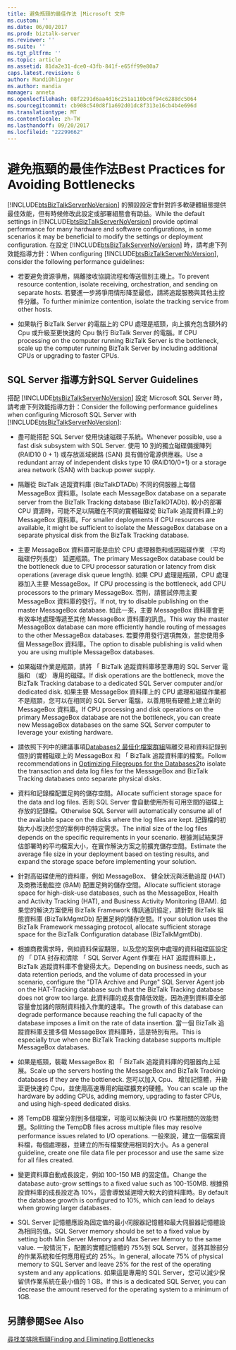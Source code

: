 ```yaml
---
title: 避免瓶頸的最佳作法 |Microsoft 文件
ms.custom: ''
ms.date: 06/08/2017
ms.prod: biztalk-server
ms.reviewer: ''
ms.suite: ''
ms.tgt_pltfrm: ''
ms.topic: article
ms.assetid: 81da2e31-dce0-43fb-841f-e65ff99e80a7
caps.latest.revision: 6
author: MandiOhlinger
ms.author: mandia
manager: anneta
ms.openlocfilehash: 08f2291d6aa4d16c251a110bc6f94c6288dc5064
ms.sourcegitcommit: cb908c540d8f1a692d01dc8f313e16cb4b4e696d
ms.translationtype: MT
ms.contentlocale: zh-TW
ms.lasthandoff: 09/20/2017
ms.locfileid: "22299662"
---
```

# <a name="best-practices-for-avoiding-bottlenecks"></a><span data-ttu-id="a51cc-102">避免瓶頸的最佳作法</span><span class="sxs-lookup"><span data-stu-id="a51cc-102">Best Practices for Avoiding Bottlenecks</span></span>
<span data-ttu-id="a51cc-103">[!INCLUDE[btsBizTalkServerNoVersion](../includes/btsbiztalkservernoversion-md.md)] 的預設設定會針對許多軟硬體組態提供最佳效能，但有時候修改此設定或部署組態會有助益。</span><span class="sxs-lookup"><span data-stu-id="a51cc-103">While the default settings in [!INCLUDE[btsBizTalkServerNoVersion](../includes/btsbiztalkservernoversion-md.md)] provide optimal performance for many hardware and software configurations, in some scenarios it may be beneficial to modify the settings or deployment configuration.</span></span> <span data-ttu-id="a51cc-104">在設定 [!INCLUDE[btsBizTalkServerNoVersion](../includes/btsbiztalkservernoversion-md.md)] 時，請考慮下列效能指導方針：</span><span class="sxs-lookup"><span data-stu-id="a51cc-104">When configuring [!INCLUDE[btsBizTalkServerNoVersion](../includes/btsbiztalkservernoversion-md.md)], consider the following performance guidelines:</span></span>  
  
-   <span data-ttu-id="a51cc-105">若要避免資源爭用，隔離接收協調流程和傳送個別主機上。</span><span class="sxs-lookup"><span data-stu-id="a51cc-105">To prevent resource contention, isolate receiving, orchestration, and sending on separate hosts.</span></span> <span data-ttu-id="a51cc-106">若要進一步將爭用情形降至最低，請將追蹤服務與其他主控件分離。</span><span class="sxs-lookup"><span data-stu-id="a51cc-106">To further minimize contention, isolate the tracking service from other hosts.</span></span>  
  
-   <span data-ttu-id="a51cc-107">如果執行 BizTalk Server 的電腦上的 CPU 處理是瓶頸，向上擴充包含額外的 Cpu 或升級至更快速的 Cpu 執行 BizTalk Server 的電腦。</span><span class="sxs-lookup"><span data-stu-id="a51cc-107">If CPU processing on the computer running BizTalk Server is the bottleneck, scale up the computer running BizTalk Server by including additional CPUs or upgrading to faster CPUs.</span></span>  
  
## <a name="sql-server-guidelines"></a><span data-ttu-id="a51cc-108">SQL Server 指導方針</span><span class="sxs-lookup"><span data-stu-id="a51cc-108">SQL Server Guidelines</span></span>  
 <span data-ttu-id="a51cc-109">搭配 [!INCLUDE[btsBizTalkServerNoVersion](../includes/btsbiztalkservernoversion-md.md)] 設定 Microsoft SQL Server 時，請考慮下列效能指導方針：</span><span class="sxs-lookup"><span data-stu-id="a51cc-109">Consider the following performance guidelines when configuring Microsoft SQL Server with [!INCLUDE[btsBizTalkServerNoVersion](../includes/btsbiztalkservernoversion-md.md)]:</span></span>  
  
-   <span data-ttu-id="a51cc-110">盡可能搭配 SQL Server 使用快速磁碟子系統。</span><span class="sxs-lookup"><span data-stu-id="a51cc-110">Whenever possible, use a fast disk subsystem with SQL Server.</span></span> <span data-ttu-id="a51cc-111">使用 10 別的獨立磁碟備援陣列 (RAID10 0 + 1) 或存放區域網路 (SAN) 具有備份電源供應器。</span><span class="sxs-lookup"><span data-stu-id="a51cc-111">Use a redundant array of independent disks type 10 (RAID10/0+1) or a storage area network (SAN) with backup power supply.</span></span>  
  
-   <span data-ttu-id="a51cc-112">隔離從 BizTalk 追蹤資料庫 (BizTalkDTADb) 不同的伺服器上每個 MessageBox 資料庫。</span><span class="sxs-lookup"><span data-stu-id="a51cc-112">Isolate each MessageBox database on a separate server from the BizTalk Tracking database (BizTalkDTADb).</span></span> <span data-ttu-id="a51cc-113">較小的部署 CPU 資源時，可能不足以隔離在不同的實體磁碟從 BizTalk 追蹤資料庫上的 MessageBox 資料庫。</span><span class="sxs-lookup"><span data-stu-id="a51cc-113">For smaller deployments if CPU resources are available, it might be sufficient to isolate the MessageBox database on a separate physical disk from the BizTalk Tracking database.</span></span>  
  
-   <span data-ttu-id="a51cc-114">主要 MessageBox 資料庫可能是由於 CPU 處理器飽和或因磁碟作業 （平均磁碟佇列長度） 延遲瓶頸。</span><span class="sxs-lookup"><span data-stu-id="a51cc-114">The primary MessageBox database could be the bottleneck due to CPU processor saturation or latency from disk operations (average disk queue length).</span></span> <span data-ttu-id="a51cc-115">如果 CPU 處理是瓶頸，CPU 處理器加入主要 MessageBox。</span><span class="sxs-lookup"><span data-stu-id="a51cc-115">If CPU processing is the bottleneck, add CPU processors to the primary MessageBox.</span></span> <span data-ttu-id="a51cc-116">否則，請嘗試停用主要 MessageBox 資料庫的發行。</span><span class="sxs-lookup"><span data-stu-id="a51cc-116">If not, try to disable publishing on the master MessageBox database.</span></span> <span data-ttu-id="a51cc-117">如此一來，主要 MessageBox 資料庫會更有效率地處理傳遞至其他 MessageBox 資料庫的訊息。</span><span class="sxs-lookup"><span data-stu-id="a51cc-117">This way the master MessageBox database can more efficiently handle routing of messages to the other MessageBox databases.</span></span> <span data-ttu-id="a51cc-118">若要停用發行選項無效，當您使用多個 MessageBox 資料庫。</span><span class="sxs-lookup"><span data-stu-id="a51cc-118">The option to disable publishing is valid when you are using multiple MessageBox databases.</span></span>  
  
-   <span data-ttu-id="a51cc-119">如果磁碟作業是瓶頸，請將 「 BizTalk 追蹤資料庫移至專用的 SQL Server 電腦和 （或） 專用的磁碟。</span><span class="sxs-lookup"><span data-stu-id="a51cc-119">If disk operations are the bottleneck, move the BizTalk Tracking database to a dedicated SQL Server computer and/or dedicated disk.</span></span> <span data-ttu-id="a51cc-120">如果主要 MessageBox 資料庫上的 CPU 處理和磁碟作業都不是瓶頸，您可以在相同的 SQL Server 電腦，以善用現有硬體上建立新的 MessageBox 資料庫。</span><span class="sxs-lookup"><span data-stu-id="a51cc-120">If CPU processing and disk operations on the primary MessageBox database are not the bottleneck, you can create new MessageBox databases on the same SQL Server computer to leverage your existing hardware.</span></span>  
  
-   <span data-ttu-id="a51cc-121">請依照下列中的建議事項[Databases2 最佳化檔案群組](../technical-guides/optimizing-filegroups-for-the-databases2.md)隔離交易和資料記錄到個別的實體磁碟上的 MessageBox 和 「 BizTalk 追蹤資料庫的檔案。</span><span class="sxs-lookup"><span data-stu-id="a51cc-121">Follow recommendations in [Optimizing Filegroups for the Databases2](../technical-guides/optimizing-filegroups-for-the-databases2.md)to isolate the transaction and data log files for the MessageBox and BizTalk Tracking databases onto separate physical disks.</span></span>  
  
-   <span data-ttu-id="a51cc-122">資料和記錄檔配置足夠的儲存空間。</span><span class="sxs-lookup"><span data-stu-id="a51cc-122">Allocate sufficient storage space for the data and log files.</span></span> <span data-ttu-id="a51cc-123">否則 SQL Server 會自動使用所有可用空間的磁碟上存放的記錄檔。</span><span class="sxs-lookup"><span data-stu-id="a51cc-123">Otherwise SQL Server will automatically consume all of the available space on the disks where the log files are kept.</span></span> <span data-ttu-id="a51cc-124">記錄檔的初始大小取決於您的案例中的特定需求。</span><span class="sxs-lookup"><span data-stu-id="a51cc-124">The initial size of the log files depends on the specific requirements in your scenario.</span></span> <span data-ttu-id="a51cc-125">根據測試結果評估部署時的平均檔案大小，在實作解決方案之前擴充儲存空間。</span><span class="sxs-lookup"><span data-stu-id="a51cc-125">Estimate the average file size in your deployment based on testing results, and expand the storage space before implementing your solution.</span></span>  
  
-   <span data-ttu-id="a51cc-126">針對高磁碟使用的資料庫，例如 MessageBox、 健全狀況與活動追蹤 (HAT) 及商務活動監控 (BAM) 配置足夠的儲存空間。</span><span class="sxs-lookup"><span data-stu-id="a51cc-126">Allocate sufficient storage space for high-disk-use databases, such as the MessageBox, Health and Activity Tracking (HAT), and Business Activity Monitoring (BAM).</span></span> <span data-ttu-id="a51cc-127">如果您的解決方案使用 BizTalk Framework 傳訊通訊協定，請針對 BizTalk 組態資料庫 (BizTalkMgmtDb) 配置足夠的儲存空間。</span><span class="sxs-lookup"><span data-stu-id="a51cc-127">If your solution uses the BizTalk Framework messaging protocol, allocate sufficient storage space for the BizTalk Configuration database (BizTalkMgmtDb).</span></span>  
  
-   <span data-ttu-id="a51cc-128">根據商務需求時，例如資料保留期限，以及您的案例中處理的資料磁碟區設定的 「 DTA 封存和清除 「 SQL Server Agent 作業在 HAT 追蹤資料庫上，BizTalk 追蹤資料庫不會變得太大。</span><span class="sxs-lookup"><span data-stu-id="a51cc-128">Depending on business needs, such as data retention periods, and the volume of data processed in your scenario, configure the "DTA Archive and Purge" SQL Server Agent job on the HAT-Tracking database such that the BizTalk Tracking database does not grow too large.</span></span> <span data-ttu-id="a51cc-129">此資料庫的成長會降低效能，因為達到資料庫全部容量會加諸的限制資料插入作業的速率。</span><span class="sxs-lookup"><span data-stu-id="a51cc-129">The growth of this database can degrade performance because reaching the full capacity of the database imposes a limit on the rate of data insertion.</span></span> <span data-ttu-id="a51cc-130">當一個 BizTalk 追蹤資料庫支援多個 MessageBox 資料庫時，這是特別有用。</span><span class="sxs-lookup"><span data-stu-id="a51cc-130">This is especially true when one BizTalk Tracking database supports multiple MessageBox databases.</span></span>  
  
-   <span data-ttu-id="a51cc-131">如果是瓶頸，裝載 MessageBox 和 「 BizTalk 追蹤資料庫的伺服器向上延展。</span><span class="sxs-lookup"><span data-stu-id="a51cc-131">Scale up the servers hosting the MessageBox and BizTalk Tracking databases if they are the bottleneck.</span></span> <span data-ttu-id="a51cc-132">您可以加入 Cpu、 增加記憶體，升級至更快速的 Cpu，並使用高速專用的磁碟擴充的硬體。</span><span class="sxs-lookup"><span data-stu-id="a51cc-132">You can scale up the hardware by adding CPUs, adding memory, upgrading to faster CPUs, and using high-speed dedicated disks.</span></span>  
  
-   <span data-ttu-id="a51cc-133">將 TempDB 檔案分割到多個檔案，可能可以解決與 I/O 作業相關的效能問題。</span><span class="sxs-lookup"><span data-stu-id="a51cc-133">Splitting the TempDB files across multiple files may resolve performance issues related to I/O operations.</span></span> <span data-ttu-id="a51cc-134">一般來說，建立一個檔案資料檔，每個處理器，並建立的所有檔案使用相同的大小。</span><span class="sxs-lookup"><span data-stu-id="a51cc-134">As a general guideline, create one file data file per processor and use the same size for all files created.</span></span>  
  
-   <span data-ttu-id="a51cc-135">變更資料庫自動成長設定，例如 100-150 MB 的固定值。</span><span class="sxs-lookup"><span data-stu-id="a51cc-135">Change the database auto-grow settings to a fixed value such as 100-150MB.</span></span> <span data-ttu-id="a51cc-136">根據預設資料庫的成長設定為 10%，這會導致延遲增大較大的資料庫時。</span><span class="sxs-lookup"><span data-stu-id="a51cc-136">By default the database growth is configured to 10%, which can lead to delays when growing larger databases.</span></span>  
  
-   <span data-ttu-id="a51cc-137">SQL Server 記憶體應設為固定值的最小伺服器記憶體和最大伺服器記憶體設為相同的值。</span><span class="sxs-lookup"><span data-stu-id="a51cc-137">SQL Server memory should be set to a fixed value by setting both Min Server Memory and Max Server Memory to the same value.</span></span> <span data-ttu-id="a51cc-138">一般情況下，配置的實體記憶體的 75%到 SQL Server，並將其餘部分的作業系統和任何應用程式的 25%。</span><span class="sxs-lookup"><span data-stu-id="a51cc-138">In general, allocate 75% of physical memory to SQL Server and leave 25% for the rest of the operating system and any applications.</span></span> <span data-ttu-id="a51cc-139">如果這是專用的 SQL Server，您可以減少保留供作業系統在最小值的 1 GB。</span><span class="sxs-lookup"><span data-stu-id="a51cc-139">If this is a dedicated SQL Server, you can decrease the amount reserved for the operating system to a minimum of 1GB.</span></span>  
  
## <a name="see-also"></a><span data-ttu-id="a51cc-140">另請參閱</span><span class="sxs-lookup"><span data-stu-id="a51cc-140">See Also</span></span>  
 [<span data-ttu-id="a51cc-141">尋找並排除瓶頸</span><span class="sxs-lookup"><span data-stu-id="a51cc-141">Finding and Eliminating Bottlenecks</span></span>](../technical-guides/finding-and-eliminating-bottlenecks.md)